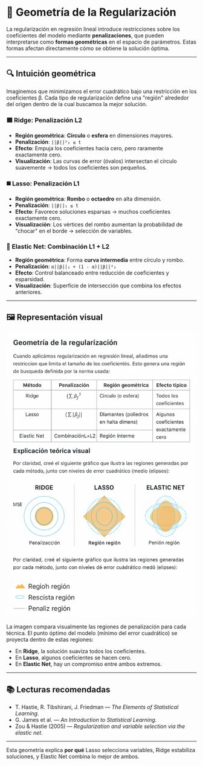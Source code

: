 # 📐 Geometría de la Regularización

La regularización en regresión lineal introduce restricciones sobre los coeficientes del modelo mediante **penalizaciones**, que pueden interpretarse como **formas geométricas** en el espacio de parámetros. Estas formas afectan directamente cómo se obtiene la solución óptima.

---

## 🔍 Intuición geométrica

Imaginemos que minimizamos el error cuadrático bajo una restricción en los coeficientes β. Cada tipo de regularización define una "región" alrededor del origen dentro de la cual buscamos la mejor solución.

### 🟦 Ridge: Penalización L2

- **Región geométrica**: **Círculo** o **esfera** en dimensiones mayores.
- **Penalización**: `||β||²₂ ≤ t`
- **Efecto**: Empuja los coeficientes hacia cero, pero raramente exactamente cero.
- **Visualización**: Las curvas de error (óvalos) intersectan el círculo suavemente → todos los coeficientes son pequeños.

### ◼️ Lasso: Penalización L1

- **Región geométrica**: **Rombo** o **octaedro** en alta dimensión.
- **Penalización**: `||β||₁ ≤ t`
- **Efecto**: Favorece soluciones esparsas → muchos coeficientes exactamente cero.
- **Visualización**: Los vértices del rombo aumentan la probabilidad de "chocar" en el borde → selección de variables.

### 🔷 Elastic Net: Combinación L1 + L2

- **Región geométrica**: Forma **curva intermedia** entre círculo y rombo.
- **Penalización**: `α||β||₁ + (1 - α)||β||²₂`
- **Efecto**: Control balanceado entre reducción de coeficientes y esparsidad.
- **Visualización**: Superficie de intersección que combina los efectos anteriores.

---

## 🖼️ Representación visual

![Geometría de Ridge, Lasso y Elastic Net](graficos_regularizacion/A_2D_digital_illustration_features_three_geometric.png)

La imagen compara visualmente las regiones de penalización para cada técnica. El punto óptimo del modelo (mínimo del error cuadrático) se proyecta dentro de estas regiones:

- En **Ridge**, la solución suaviza todos los coeficientes.
- En **Lasso**, algunos coeficientes se hacen cero.
- En **Elastic Net**, hay un compromiso entre ambos extremos.

---

## 📚 Lecturas recomendadas

- T. Hastie, R. Tibshirani, J. Friedman — *The Elements of Statistical Learning*.
- G. James et al. — *An Introduction to Statistical Learning*.
- Zou & Hastie (2005) — *Regularization and variable selection via the elastic net*.

---

Esta geometría explica **por qué** Lasso selecciona variables, Ridge estabiliza soluciones, y Elastic Net combina lo mejor de ambos.
